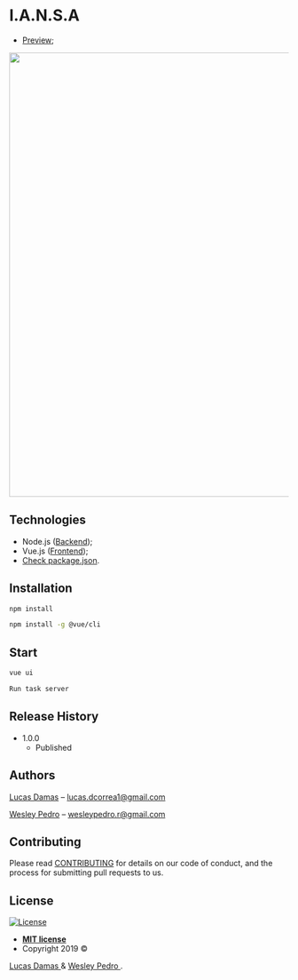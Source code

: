 # I.A.N.S.A
  - [Preview](https://iansa-web.firebaseapp.com/);
<p align="center">
  <img src="./public/img/brand/iansa.gif" width="800px"/>
</p>

## Technologies

  - Node.js ([Backend](https://github.com/lucasdcorrea1/Iansa-backend));
  - Vue.js ([Frontend](https://github.com/lucasdcorrea1/iansa-web));
  - [Check package.json](/src/package.json).

## Installation

```sh
npm install

npm install -g @vue/cli
```

## Start

```sh
vue ui

Run task server
```

## Release History

* 1.0.0
    * Published

## Authors

[Lucas Damas](https://github.com/lucasdcorrea1) – lucas.dcorrea1@gmail.com

[Wesley Pedro](https://github.com/wesley-rocha) – wesleypedro.r@gmail.com


## Contributing

Please read [CONTRIBUTING](https://github.com/lucasdcorrea1/iansa-web) for details on our code of conduct, and the process for submitting pull requests to us.

## License

[![License](http://img.shields.io/:license-mit-blue.svg?style=flat-square)](http://badges.mit-license.org)
- **[MIT license](https://github.com/Data-Tongji/datatongji-backend/blob/master/LICENCE)**
- Copyright 2019 © 
<a href="https://www.gitshowcase.com/lucasdcorrea1" target="_blank">
    Lucas Damas
</a>
 &  
<a href="https://dribbble.com/wesley-rocha" target="_blank">
 Wesley Pedro 
</a>.
